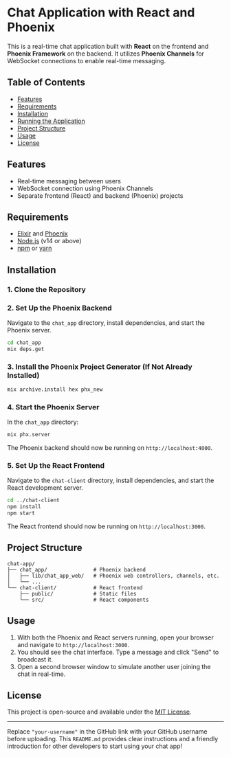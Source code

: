 # Chat Application with React and Phoenix

This is a real-time chat application built with **React** on the frontend and **Phoenix Framework** on the backend. It utilizes **Phoenix Channels** for WebSocket connections to enable real-time messaging.

## Table of Contents
- [Features](#features)
- [Requirements](#requirements)
- [Installation](#installation)
- [Running the Application](#running-the-application)
- [Project Structure](#project-structure)
- [Usage](#usage)
- [License](#license)

## Features
- Real-time messaging between users
- WebSocket connection using Phoenix Channels
- Separate frontend (React) and backend (Phoenix) projects

## Requirements
- [Elixir](https://elixir-lang.org/install.html) and [Phoenix](https://hexdocs.pm/phoenix/installation.html)
- [Node.js](https://nodejs.org/) (v14 or above)
- [npm](https://www.npmjs.com/) or [yarn](https://yarnpkg.com/)

## Installation

### 1. Clone the Repository

### 2. Set Up the Phoenix Backend

Navigate to the `chat_app` directory, install dependencies, and start the Phoenix server.

```bash
cd chat_app
mix deps.get
```

### 3. Install the Phoenix Project Generator (If Not Already Installed)

```bash
mix archive.install hex phx_new
```

### 4. Start the Phoenix Server

In the `chat_app` directory:
```bash
mix phx.server
```

The Phoenix backend should now be running on `http://localhost:4000`.

### 5. Set Up the React Frontend

Navigate to the `chat-client` directory, install dependencies, and start the React development server.

```bash
cd ../chat-client
npm install
npm start
```

The React frontend should now be running on `http://localhost:3000`.

## Project Structure

```
chat-app/
├── chat_app/               # Phoenix backend
│   ├── lib/chat_app_web/   # Phoenix web controllers, channels, etc.
│   └── ...
└── chat-client/            # React frontend
    ├── public/             # Static files
    └── src/                # React components
```

## Usage
1. With both the Phoenix and React servers running, open your browser and navigate to `http://localhost:3000`.
2. You should see the chat interface. Type a message and click "Send" to broadcast it.
3. Open a second browser window to simulate another user joining the chat in real-time.

## License
This project is open-source and available under the [MIT License](LICENSE).

---

Replace `"your-username"` in the GitHub link with your GitHub username before uploading. This `README.md` provides clear instructions and a friendly introduction for other developers to start using your chat app!

